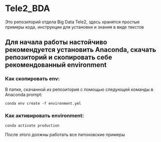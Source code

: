# Tele2_BDA

Это репозиторий отдела Big Data Tele2, здесь хранятся простые примеры кода, инструкции для установки и знания в виде текстов

## Для начала работы настойчиво рекомендуется установить Anaconda, скачать репозиторий и скопировать себе рекомендованный environment 

### Как скопировать env:

В папке, скачанной из репозитория с помощью следующей команды в Anaconda prompt:

`conda env create -f environment.yml`

### Как активировать environment:

`conda activate production`

После этого должны работать все питоновские примеры